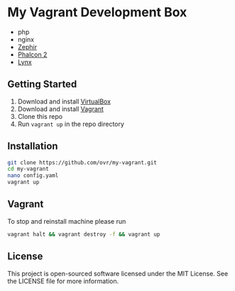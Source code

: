 My Vagrant Development Box
==========================

* php
* nginx
* [Zephir](https://github.com/phalcon/zephir)
* [Phalcon 2](https://github.com/phalcon/cphalcon/tree/2.0.0)
* [Lynx](https://github.com/lynx/lynx)

## Getting Started

1. Download and install [VirtualBox](https://www.virtualbox.org/)
2. Download and install [Vagrant](http://www.vagrantup.com/)
3. Clone this repo
4. Run `vagrant up` in the repo directory

## Installation

```bash
git clone https://github.com/ovr/my-vagrant.git
cd my-vagrant
nano config.yaml
vagrant up
```

## Vagrant

To stop and reinstall machine please run

```bash
vagrant halt && vagrant destroy -f && vagrant up
```

License
-------

This project is open-sourced software licensed under the MIT License. See the LICENSE file for more information.
